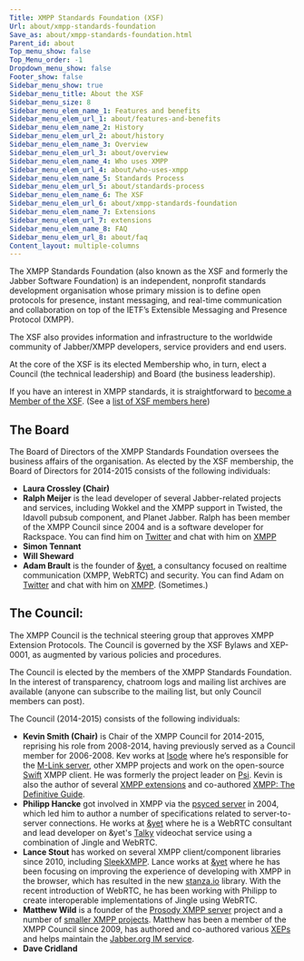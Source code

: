 ```yaml
---
Title: XMPP Standards Foundation (XSF)
Url: about/xmpp-standards-foundation
Save_as: about/xmpp-standards-foundation.html
Parent_id: about
Top_menu_show: false
Top_Menu_order: -1
Dropdown_menu_show: false
Footer_show: false
Sidebar_menu_show: true
Sidebar_menu_title: About the XSF
Sidebar_menu_size: 8
Sidebar_menu_elem_name_1: Features and benefits
Sidebar_menu_elem_url_1: about/features-and-benefits
Sidebar_menu_elem_name_2: History
Sidebar_menu_elem_url_2: about/history
Sidebar_menu_elem_name_3: Overview
Sidebar_menu_elem_url_3: about/overview
Sidebar_menu_elem_name_4: Who uses XMPP
Sidebar_menu_elem_url_4: about/who-uses-xmpp
Sidebar_menu_elem_name_5: Standards Process
Sidebar_menu_elem_url_5: about/standards-process
Sidebar_menu_elem_name_6: The XSF
Sidebar_menu_elem_url_6: about/xmpp-standards-foundation
Sidebar_menu_elem_name_7: Extensions
Sidebar_menu_elem_url_7: extensions
Sidebar_menu_elem_name_8: FAQ
Sidebar_menu_elem_url_8: about/faq
Content_layout: multiple-columns
---
```


The XMPP Standards Foundation (also known as the XSF and formerly the Jabber Software Foundation) is an independent, nonprofit standards development organisation whose primary mission is to define open protocols for presence, instant messaging, and real-time communication and collaboration on top of the IETF’s Extensible Messaging and Presence Protocol (XMPP).

The XSF also provides information and infrastructure to the worldwide community of Jabber/XMPP developers, service providers and end users.

At the core of the XSF is its elected Membership who, in turn, elect a Council (the technical leadership) and Board (the business leadership).

If you have an interest in XMPP standards, it is straightforward to [become a Member of the XSF](/community/membership). (See a [list of XSF members here](/about/xsf/members))

## The Board

The Board of Directors of the XMPP Standards Foundation oversees the business affairs of the organisation. As elected by the XSF membership, the Board of Directors for 2014-2015 consists of the following individuals:

- __Laura Crossley (Chair)__
- __Ralph Meijer__ is the lead developer of several Jabber-related projects and services, including Wokkel and the XMPP support in Twisted, the Idavoll pubsub component, and Planet Jabber. Ralph has been member of the XMPP Council since 2004 and is a software developer for Rackspace. You can find him on [Twitter](http://twitter.com/ralphm) and chat with him on [XMPP]()
- __Simon Tennant__
- __Will Sheward__
- __Adam Brault__ is the founder of [&yet](http://andyet.com), a consultancy focused on realtime communication (XMPP, WebRTC) and security. You can find Adam on [Twitter](http://twitter.com/adambrault) and chat with him on [XMPP](xmpp:adam@brault.io). (Sometimes.)

## The Council:

The XMPP Council is the technical steering group that approves XMPP Extension Protocols. The Council is governed by the XSF Bylaws and XEP-0001, as augmented by various policies and procedures.

The Council is elected by the members of the XMPP Standards Foundation. In the interest of transparency, chatroom logs and mailing list archives are available (anyone can subscribe to the mailing list, but only Council members can post).

The Council (2014-2015) consists of the following individuals:

- __Kevin Smith (Chair)__ is Chair of the XMPP Council for 2014-2015, reprising his role from 2008-2014, having previously served as a Council member for 2006-2008. Kev works at [Isode](http://isode.com) where he’s responsible for the [M-Link server](http://www.isode.com/products/m-link.html), other XMPP projects and work on the open-source [Swift]() XMPP client. He was formerly the project leader on [Psi](). Kevin is also the author of several [XMPP extensions](/extensions) and co-authored [XMPP: The Definitive Guide](http://shop.oreilly.com/product/9780596521271.do).
- __Philipp Hancke__ got involved in XMPP via the [psyced server](http://www.psyced.org/) in 2004, which led him to author a number of specifications related to server-to-server connections. He works at [&yet](https://andyet.com/) where he is a WebRTC consultant and lead developer on &yet's [Talky](http://talky.io) videochat service using a combination of Jingle and WebRTC.
- __Lance Stout__ has worked on several XMPP client/component libraries since 2010, including [SleekXMPP](https://github.com/fritzy/SleekXMPP). Lance works at [&yet](http://andyet.com) where he has been focusing on improving the experience of developing with XMPP in the browser, which has resulted in the new [stanza.io](http://stanza.io) library. With the recent introduction of WebRTC, he has been working with Philipp to create interoperable implementations of Jingle using WebRTC.
- __Matthew Wild__ is a founder of the [Prosody XMPP server](http://prosody.im/) project and a number of [smaller XMPP projects](http://code.matthewwild.co.uk/). Matthew has been a member of the XMPP Council since 2009, has authored and co-authored various [XEPs](http://xmpp.org/extensions/) and helps maintain the [Jabber.org IM service](http://jabber.org/).
- __Dave Cridland__
